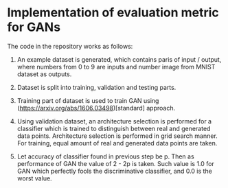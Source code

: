 # Implementation of evaluation metric for GANs

The code in the repository works as follows:

1. An example dataset is generated, which contains paris of input / output, where numbers from 0 to 9 are inputs and number image from MNIST dataset as outputs.

2. Dataset is split into training, validation and testing parts.

3. Training part of dataset is used to train GAN using (https://arxiv.org/abs/1606.03498)[standard] approach.

4. Using validation dataset, an architecture selection is performed for a classifier which is trained to distinguish between real and generated data points. Architecture selection is performed in grid search manner. For training, equal amount of real and generated data points are taken.

5. Let accuracy of classifier found in previous step be p. Then as performance of GAN the value of 2 - 2p is taken. Such value is 1.0 for GAN which perfectly fools the discriminative classifier, and 0.0 is the worst value. 
